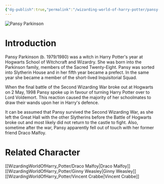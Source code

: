 ```yaml
---
{"dg-publish":true,"permalink":"/wizarding-world-of-harry-potter/pansy-parkinson/","dgPassFrontmatter":true,"created":"","updated":""}
---
```


![Pansy Parkinson](http://rxbg5ysja.bkt.gdipper.com/Pansy_Parkinson.png)
# Introduction
Pansy Parkinson (b. 1979/1980) was a witch in Harry Potter's year at Hogwarts School of Witchcraft and Wizardry. She was born into the Parkinson family, members of the Sacred Twenty-Eight. Pansy was sorted into Slytherin House and in her fifth year became a prefect. In the same year she became a member of the short-lived Inquisitorial Squad.

When the final battle of the Second Wizarding War broke out at Hogwarts on 2 May, 1998 Pansy spoke up in favour of turning Harry Potter over to Lord Voldemort. This reaction caused the majority of her schoolmates to draw their wands upon her in Harry's defence.

It can be assumed that Pansy survived the Second Wizarding War, as she left the Great Hall with the other Slytherins before the Battle of Hogwarts broke out and most likely did not return to the castle to fight. Also, sometime after the war, Pansy apparently fell out of touch with her former friend Draco Malfoy.

# Related Character
[[WizardingWorldOfHarry_Potter/Draco Malfoy\|Draco Malfoy]]
[[WizardingWorldOfHarry_Potter/Ginny Weasley\|Ginny Weasley]]
[[WizardingWorldOfHarry_Potter/Vincent Crabbe\|Vincent Crabbe]]
